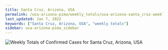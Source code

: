 ```yaml
---
title: Santa Cruz, Arizona, USA
permalink: /usa-arizona-pima/weekly_totals/usa-arizona-santa_cruz-weekly_totals.html
last_updated: Jan 7, 2022
keywords: ["Santa Cruz, Arizona, USA", "weekly totals"]
sidebar: usa-arizona-pima_sidebar
---
```


![Weekly Totals of Confirmed Cases for Santa Cruz, Arizona, USA](/covid_tracker/images/graphs/usa-arizona-santa_cruz-weekly_totals_graph.png)
